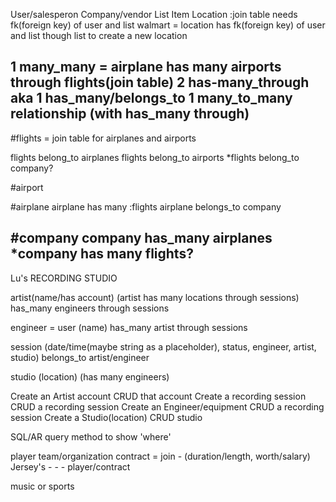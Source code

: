 
User/salesperon
Company/vendor
List
Item
Location
    :join table needs fk(foreign key) of user and list
walmart = location has fk(foreign key) of user and list
though list to create a new location

1 many_many = airplane has many airports through flights(join table)
2 has-many_through
aka
1 has_many/belongs_to
1 many_to_many relationship (with has_many through)
------------------------------------------------------
#flights = join table for airplanes and airports

flights belong_to airplanes
flights belong_to airports
*flights belong_to company?

#airport

#airplane
airplane has many :flights
airplane belongs_to company

#company
company has_many airplanes
*company has many flights?
------------------------------------------------------
Lu's RECORDING STUDIO

artist(name/has account) (artist has many locations through sessions)
has_many engineers through sessions

engineer = user (name)
has_many artist through sessions

session (date/time(maybe string as a placeholder), status, engineer,
artist, studio)
belongs_to artist/engineer

studio (location) (has many engineers)

Create an Artist account
CRUD that account
Create a recording session
CRUD a recording session
Create an Engineer/equipment
CRUD a recording session
Create a Studio(location)
CRUD studio

SQL/AR query method to show 'where'

player
team/organization
contract = join - (duration/length, worth/salary)
Jersey's - - - 
player/contract

music 
or 
sports